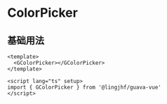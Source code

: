 # ColorPicker

## 基础用法

<GColorPicker v-if="GColorPicker"></GColorPicker>

<script setup lang="ts">
import { onMounted, shallowRef, defineAsyncComponent } from 'vue'
import type { Component } from 'vue'
const GColorPicker = shallowRef<Component>()
onMounted(() => {
  GColorPicker.value = defineAsyncComponent(async () => {
    const res = await import('@lingjhf/guava-vue')
    return res.GColorPicker
  })
})
</script>

``` vue
<template>
  <GColorPicker></GColorPicker>
</template>

<script lang="ts" setup>
import { GColorPicker } from '@lingjhf/guava-vue'
</script>
```
